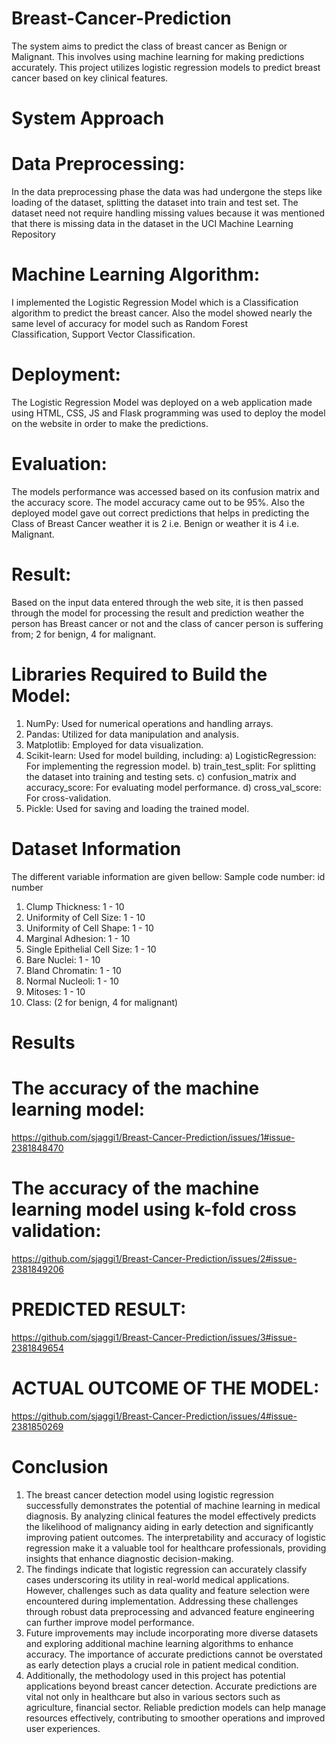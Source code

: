 # Breast-Cancer-Prediction
The system aims to predict the class of breast cancer as Benign or Malignant. This involves using machine learning for making predictions accurately. This project utilizes logistic regression models to predict breast cancer based on key clinical features. 

# System Approach
  # Data Preprocessing:
  In the data preprocessing phase the data was had undergone the steps like loading of the dataset, splitting the dataset into train and test set. 
  The dataset need not require handling missing values because it was mentioned that there is missing data in the dataset in the UCI Machine Learning Repository
  # Machine Learning Algorithm:
  I implemented the Logistic Regression Model which is a Classification algorithm to predict the breast cancer. Also the model showed nearly the same level of accuracy for model such as Random Forest     
  Classification, Support Vector Classification.
  # Deployment:
  The Logistic Regression Model was deployed on a web application made using HTML, CSS, JS and Flask programming was used to deploy the model on the website in order to make the predictions. 
  # Evaluation:
  The models performance was accessed based on its confusion matrix and the accuracy score. The model accuracy came out to be 95%. 
  Also the deployed model gave out correct predictions that helps in predicting the Class of Breast Cancer weather it is 2 i.e. Benign or weather it is 4 i.e. Malignant.
  # Result:  
  Based on the input data entered through the web site, it is then passed through the model for processing the result and prediction weather the person has Breast cancer or not and the class of cancer person is 
  suffering from; 2 for benign, 4 for malignant. 

# Libraries Required to Build the Model:
1. NumPy: Used for numerical operations and handling arrays.
2. Pandas: Utilized for data manipulation and analysis.
3. Matplotlib: Employed for data visualization.
4. Scikit-learn: Used for model building, including:
    a) LogisticRegression: For implementing the regression model.
    b) train_test_split: For splitting the dataset into training and testing sets.
    c) confusion_matrix and accuracy_score: For evaluating model performance.
    d) cross_val_score: For cross-validation.
5. Pickle: Used for saving and loading the trained model.

# Dataset Information
The different variable information are given bellow:
   Sample code number:            id number
1. Clump Thickness:               1 - 10
2. Uniformity of Cell Size:       1 - 10
3. Uniformity of Cell Shape:      1 - 10
4. Marginal Adhesion:             1 - 10
5. Single Epithelial Cell Size:   1 - 10
6. Bare Nuclei:                   1 - 10
7. Bland Chromatin:               1 - 10
8. Normal Nucleoli:               1 - 10
9. Mitoses:                       1 - 10
10. Class:                        (2 for benign, 4 for malignant)

# Results
# The accuracy of the machine learning model:

https://github.com/sjaggi1/Breast-Cancer-Prediction/issues/1#issue-2381848470

# The accuracy of the machine learning model using k-fold cross validation: 

https://github.com/sjaggi1/Breast-Cancer-Prediction/issues/2#issue-2381849206

# PREDICTED RESULT:

https://github.com/sjaggi1/Breast-Cancer-Prediction/issues/3#issue-2381849654

# ACTUAL OUTCOME OF THE MODEL: 

https://github.com/sjaggi1/Breast-Cancer-Prediction/issues/4#issue-2381850269

# Conclusion
1. The breast cancer detection model using logistic regression successfully demonstrates the potential of machine learning in medical diagnosis. By analyzing clinical features the model effectively predicts the likelihood of malignancy aiding in early detection and significantly improving patient outcomes. The interpretability and accuracy of logistic regression make it a valuable tool for healthcare professionals, providing insights that enhance diagnostic decision-making.
2. The findings indicate that logistic regression can accurately classify cases underscoring its utility in real-world medical applications. However, challenges such as data quality and feature selection were encountered during implementation. Addressing these challenges through robust data preprocessing and advanced feature engineering can further improve model performance.
3. Future improvements may include incorporating more diverse datasets and exploring additional machine learning algorithms to enhance accuracy. The importance of accurate predictions cannot be overstated as early detection plays a crucial role in patient medical condition.
4. Additionally, the methodology used in this project has potential applications beyond breast cancer detection. Accurate predictions are vital not only in healthcare but also in various sectors such as agriculture, financial sector. Reliable prediction models can help manage resources effectively, contributing to smoother operations and improved user experiences.


